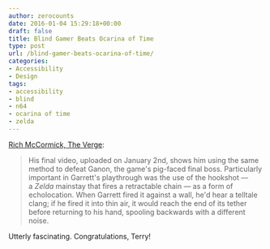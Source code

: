 ```yaml
---
author: zerocounts
date: 2016-01-04 15:29:18+00:00
draft: false
title: Blind Gamer Beats Ocarina of Time
type: post
url: /blind-gamer-beats-ocarina-of-time/
categories:
- Accessibility
- Design
tags:
- accessibility
- blind
- n64
- ocarina of time
- zelda
---
```


[Rich McCormick, The Verge](http://www.theverge.com/2016/1/4/10707382/zelda-ocarina-of-time-beaten-blind-gamer):

> His final video, uploaded on January 2nd, shows him using the same method to defeat Ganon, the game's pig-faced final boss. Particularly important in Garrett's playthrough was the use of the hookshot — a _Zelda_ mainstay that fires a retractable chain — as a form of echolocation. When Garrett fired it against a wall, he'd hear a telltale clang; if he fired it into thin air, it would reach the end of its tether before returning to his hand, spooling backwards with a different noise.

Utterly fascinating. Congratulations, Terry!

